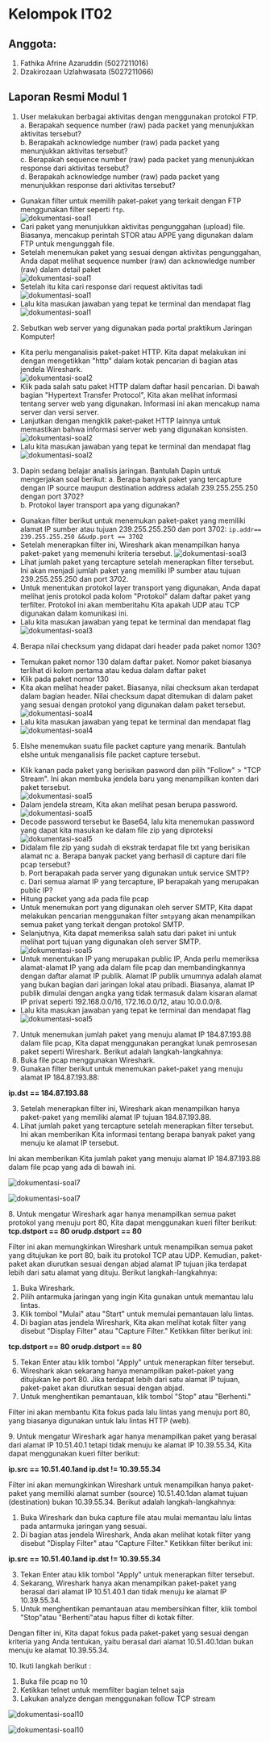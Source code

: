# Kelompok IT02 #

## Anggota: ##
1. Fathika Afrine Azaruddin (5027211016)
2. Dzakirozaan Uzlahwasata (5027211066)

## Laporan Resmi Modul 1 ##
1. User melakukan berbagai aktivitas dengan menggunakan protokol FTP.
a. Berapakah sequence number (raw) pada packet yang menunjukkan aktivitas tersebut?     
b. Berapakah acknowledge number (raw) pada packet yang menunjukkan aktivitas tersebut?  
c. Berapakah sequence number (raw) pada packet yang menunjukkan response dari aktivitas tersebut?   
d. Berapakah acknowledge number (raw) pada packet yang menunjukkan response dari aktivitas tersebut?
- Gunakan filter untuk memilih paket-paket yang terkait dengan FTP menggunakan filter seperti `ftp`.    
![dokumentasi-soal1](https://i.ibb.co/NTkj8rs/image.png)
- Cari paket yang menunjukkan aktivitas pengunggahan (upload) file. Biasanya, mencakup perintah STOR atau APPE yang digunakan dalam FTP untuk mengunggah file.
- Setelah menemukan paket yang sesuai dengan aktivitas pengunggahan, Anda dapat melihat sequence number (raw) dan acknowledge number (raw) dalam detail paket   
![dokumentasi-soal1](https://i.ibb.co/72mgmFs/image.png)
- Setelah itu kita cari response dari request aktivitas tadi    
![dokumentasi-soal1](https://i.ibb.co/2WD0w6y/image.png)  
- Lalu kita masukan jawaban yang tepat ke terminal dan mendapat flag  
![dokumentasi-soal1](https://i.ibb.co/TKVB6fM/image.png)

2. Sebutkan web server yang digunakan pada portal praktikum Jaringan Komputer!
- Kita perlu menganalisis paket-paket HTTP. Kita dapat melakukan ini dengan mengetikkan "http" dalam kotak pencarian di bagian atas jendela Wireshark.  
![dokumentasi-soal2](https://i.ibb.co/dtpQ30N/image.png)
- Klik pada salah satu paket HTTP dalam daftar hasil pencarian. Di bawah bagian "Hypertext Transfer Protocol", Kita akan melihat informasi tentang server web yang digunakan. Informasi ini akan mencakup nama server dan versi server.
- Lanjutkan dengan mengklik paket-paket HTTP lainnya untuk memastikan bahwa informasi server web yang digunakan konsisten.  
![dokumentasi-soal2](https://i.ibb.co/jDQz1cd/image.png)  
- Lalu kita masukan jawaban yang tepat ke terminal dan mendapat flag    
![dokumentasi-soal2](https://i.ibb.co/Fx7F8cp/image.png)

3. Dapin sedang belajar analisis jaringan. Bantulah Dapin untuk mengerjakan soal berikut: 
a. Berapa banyak paket yang tercapture dengan IP source maupun destination address adalah 239.255.255.250 dengan port 3702?   
b. Protokol layer transport apa yang digunakan?
- Gunakan filter berikut untuk menemukan paket-paket yang memiliki alamat IP sumber atau tujuan 239.255.255.250 dan port 3702: `ip.addr== 239.255.255.250 &&udp.port == 3702`
- Setelah menerapkan filter ini, Wireshark akan menampilkan hanya paket-paket yang memenuhi kriteria tersebut. 
![dokumentasi-soal3](https://i.ibb.co/kX8KXQy/image.png)
- Lihat jumlah paket yang tercapture setelah menerapkan filter tersebut. Ini akan menjadi jumlah paket yang memiliki IP sumber atau tujuan 239.255.255.250 dan port 3702.
- Untuk menentukan protokol layer transport yang digunakan, Anda dapat melihat jenis protokol pada kolom "Protokol" dalam daftar paket yang terfilter. Protokol ini akan memberitahu Kita apakah UDP atau TCP digunakan dalam komunikasi ini.   
- Lalu kita masukan jawaban yang tepat ke terminal dan mendapat flag
![dokumentasi-soal3](https://i.ibb.co/7YF6gJ5/image.png)

4. Berapa nilai checksum yang didapat dari header pada paket nomor 130?
- Temukan paket nomor 130 dalam daftar paket. Nomor paket biasanya terlihat di kolom pertama atau kedua dalam daftar paket
- Klik pada paket nomor 130
- Kita akan melihat header paket. Biasanya, nilai checksum akan terdapat dalam bagian header. Nilai checksum dapat ditemukan di dalam paket yang sesuai dengan protokol yang digunakan dalam paket tersebut.
![dokumentasi-soal4](https://i.ibb.co/k2C14by/image.png) 
- Lalu kita masukan jawaban yang tepat ke terminal dan mendapat flag 
![dokumentasi-soal4](https://i.ibb.co/DQdhjbs/image.png)

5. Elshe menemukan suatu file packet capture yang menarik. Bantulah elshe untuk menganalisis file packet capture tersebut.
- Klik kanan pada paket yang berisikan pasword dan pilih "Follow" > "TCP Stream". Ini akan membuka jendela baru yang menampilkan konten dari paket tersebut.   
![dokumentasi-soal5](https://i.ibb.co/2gDMb3H/image.png)
- Dalam jendela stream, Kita akan melihat pesan berupa password.
![dokumentasi-soal5](https://i.ibb.co/wpjf8nS/image.png)
- Decode password tersebut ke Base64, lalu kita menemukan password yang dapat kita masukan ke dalam file zip yang diproteksi  
![dokumentasi-soal5](https://i.ibb.co/52rxhL7/image.png) 
- Didalam file zip yang sudah di ekstrak terdapat file txt yang berisikan alamat nc 
a. Berapa banyak packet yang berhasil di capture dari file pcap tersebut?  
b. Port berapakah pada server yang digunakan untuk service SMTP?  
c. Dari semua alamat IP yang tercapture, IP berapakah yang merupakan public IP?  
- Hitung packet yang ada pada file pcap
- Untuk menemukan port yang digunakan oleh server SMTP, Kita dapat melakukan pencarian menggunakan filter `smtp`yang akan menampilkan semua paket yang terkait dengan protokol SMTP.   
- Selanjutnya, Kita dapat memeriksa salah satu dari paket ini untuk melihat port tujuan yang digunakan oleh server SMTP.      
![dokumentasi-soal5](https://i.ibb.co/RjWqyzS/image.png)
- Untuk menentukan IP yang merupakan public IP, Anda perlu memeriksa alamat-alamat IP yang ada dalam file pcap dan membandingkannya dengan daftar alamat IP publik. Alamat IP publik umumnya adalah alamat yang bukan bagian dari jaringan lokal atau pribadi. Biasanya, alamat IP publik dimulai dengan angka yang tidak termasuk dalam kisaran alamat IP privat seperti 192.168.0.0/16, 172.16.0.0/12, atau 10.0.0.0/8.  
- Lalu kita masukan jawaban yang tepat ke terminal dan mendapat flag    
![dokumentasi-soal5](https://i.ibb.co/HV4hKR4/image.png)

7. Untuk menemukan jumlah paket yang menuju alamat IP 184.87.193.88 dalam file pcap, Kita dapat menggunakan perangkat lunak pemrosesan paket seperti Wireshark. Berikut adalah langkah-langkahnya:
1. Buka file pcap menggunakan Wireshark.
1. Gunakan filter berikut untuk menemukan paket-paket yang menuju alamat IP 184.87.193.88:

**ip.dst == 184.87.193.88**

3. Setelah menerapkan filter ini, Wireshark akan menampilkan hanya paket-paket yang memiliki alamat IP tujuan 184.87.193.88.
3. Lihat jumlah paket yang tercapture setelah menerapkan filter tersebut. Ini akan memberikan Kita informasi tentang berapa banyak paket yang menuju ke alamat IP tersebut.

Ini akan memberikan Kita jumlah paket yang menuju alamat IP 184.87.193.88 dalam file pcap yang ada di bawah ini.

![dokumentasi-soal7](https://i.ibb.co/Tvqmsxb/image.png)

![dokumentasi-soal7](https://i.ibb.co/Ptjtvmb/image.png)

8\. Untuk mengatur Wireshark agar hanya menampilkan semua paket protokol yang menuju port 80, Kita dapat menggunakan kueri filter berikut: **tcp.dstport == 80 orudp.dstport == 80**

Filter ini akan memungkinkan Wireshark untuk menampilkan semua paket yang ditujukan ke port 80, baik itu protokol TCP atau UDP. Kemudian, paket-paket akan diurutkan sesuai dengan abjad alamat IP tujuan jika terdapat lebih dari satu alamat yang dituju. Berikut langkah-langkahnya:

1. Buka Wireshark.
1. Pilih antarmuka jaringan yang ingin Kita gunakan untuk memantau lalu lintas.
1. Klik tombol "Mulai" atau "Start" untuk memulai pemantauan lalu lintas.
1. Di bagian atas jendela Wireshark, Kita akan melihat kotak filter yang disebut "Display Filter" atau "Capture Filter." Ketikkan filter berikut ini:

**tcp.dstport == 80 orudp.dstport == 80**

5. Tekan Enter atau klik tombol "Apply" untuk menerapkan filter tersebut.
5. Wireshark akan sekarang hanya menampilkan paket-paket yang ditujukan ke port 80. Jika terdapat lebih dari satu alamat IP tujuan, paket-paket akan diurutkan sesuai dengan abjad.
5. Untuk menghentikan pemantauan, klik tombol "Stop" atau "Berhenti."

Filter ini akan membantu Kita fokus pada lalu lintas yang menuju port 80, yang biasanya digunakan untuk lalu lintas HTTP (web).

9\. Untuk mengatur Wireshark agar hanya menampilkan paket yang berasal dari alamat IP 10.51.40.1 tetapi tidak menuju ke alamat IP 10.39.55.34, Kita dapat menggunakan kueri filter berikut:

**ip.src == 10.51.40.1and ip.dst != 10.39.55.34**

Filter ini akan memungkinkan Wireshark untuk menampilkan hanya paket-paket yang memiliki alamat sumber (source) 10.51.40.1dan alamat tujuan (destination) bukan 10.39.55.34. Berikut adalah langkah-langkahnya:

1. Buka Wireshark dan buka capture file atau mulai memantau lalu lintas pada antarmuka jaringan yang sesuai.
1. Di bagian atas jendela Wireshark, Anda akan melihat kotak filter yang disebut "Display Filter" atau "Capture Filter." Ketikkan filter berikut ini:

**ip.src == 10.51.40.1and ip.dst != 10.39.55.34**

3. Tekan Enter atau klik tombol "Apply" untuk menerapkan filter tersebut.
3. Sekarang, Wireshark hanya akan menampilkan paket-paket yang berasal dari alamat IP 10.51.40.1 dan tidak menuju ke alamat IP 10.39.55.34.
3. Untuk menghentikan pemantauan atau membersihkan filter, klik tombol "Stop"atau "Berhenti"atau hapus filter di kotak filter.

Dengan filter ini, Kita dapat fokus pada paket-paket yang sesuai dengan kriteria yang Anda tentukan, yaitu berasal dari alamat 10.51.40.1dan bukan menuju ke alamat 10.39.55.34.

10\. Ikuti langkah berikut :

1. Buka file pcap no 10
1. Ketikkan telnet untuk memfilter bagian telnet saja
1. Lakukan analyze dengan menggunakan follow TCP stream

![dokumentasi-soal10](https://i.ibb.co/4VVZGHp/image.png)

![dokumentasi-soal10](https://i.ibb.co/G9gSVxw/image.png)
